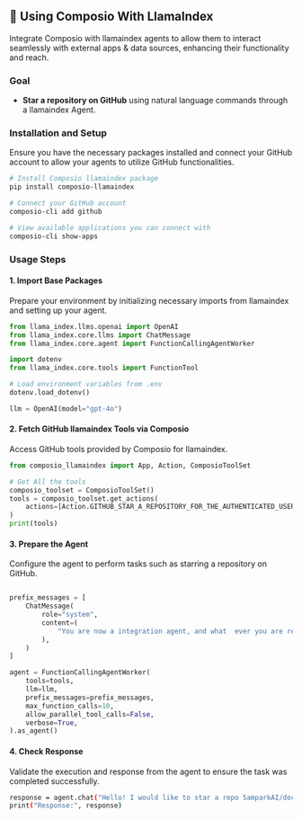 ## 🦙 Using Composio With LlamaIndex

Integrate Composio with llamaindex agents to allow them to interact seamlessly with external apps & data sources, enhancing their functionality and reach.

### Goal

- **Star a repository on GitHub** using natural language commands through a llamaindex Agent.

### Installation and Setup

Ensure you have the necessary packages installed and connect your GitHub account to allow your agents to utilize GitHub functionalities.

```bash
# Install Composio llamaindex package
pip install composio-llamaindex

# Connect your GitHub account
composio-cli add github

# View available applications you can connect with
composio-cli show-apps
```

### Usage Steps

#### 1. Import Base Packages

Prepare your environment by initializing necessary imports from llamaindex and setting up your agent.

```python
from llama_index.llms.openai import OpenAI
from llama_index.core.llms import ChatMessage
from llama_index.core.agent import FunctionCallingAgentWorker

import dotenv
from llama_index.core.tools import FunctionTool

# Load environment variables from .env
dotenv.load_dotenv()

llm = OpenAI(model="gpt-4o")
```

#### 2. Fetch GitHub llamaindex Tools via Composio

Access GitHub tools provided by Composio for llamaindex.

```python
from composio_llamaindex import App, Action, ComposioToolSet

# Get All the tools
composio_toolset = ComposioToolSet()
tools = composio_toolset.get_actions(
    actions=[Action.GITHUB_STAR_A_REPOSITORY_FOR_THE_AUTHENTICATED_USER]
)
print(tools)
```

#### 3. Prepare the Agent

Configure the agent to perform tasks such as starring a repository on GitHub.

```python

prefix_messages = [
    ChatMessage(
        role="system",
        content=(
            "You are now a integration agent, and what  ever you are requested, you will try to execute utilizing your toools."
        ),
    )
]

agent = FunctionCallingAgentWorker(
    tools=tools,
    llm=llm,
    prefix_messages=prefix_messages,
    max_function_calls=10,
    allow_parallel_tool_calls=False,
    verbose=True,
).as_agent()
```

#### 4. Check Response

Validate the execution and response from the agent to ensure the task was completed successfully.

```bash
response = agent.chat("Hello! I would like to star a repo SamparkAI/docs on GitHub")
print("Response:", response)
```
